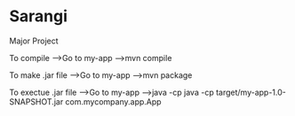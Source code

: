 # Sarangi
Major Project

To compile
-->Go to my-app
-->mvn compile

To make .jar file
-->Go to my-app
-->mvn package

To exectue .jar file
-->Go to my-app
-->java -cp java -cp target/my-app-1.0-SNAPSHOT.jar com.mycompany.app.App 

